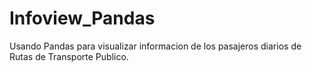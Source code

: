 # Infoview_Pandas
Usando Pandas para visualizar informacion de los pasajeros diarios de Rutas de Transporte Publico.
